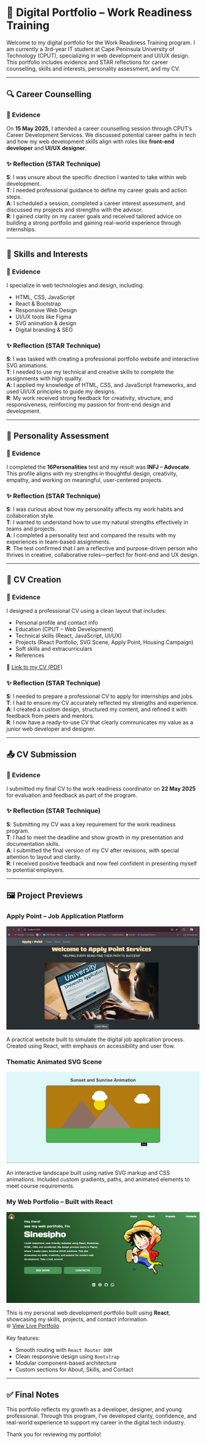 # 💼 Digital Portfolio – Work Readiness Training

Welcome to my digital portfolio for the Work Readiness Training program. I am currently a 3rd-year IT student at Cape Peninsula University of Technology (CPUT), specializing in web development and UI/UX design. This portfolio includes evidence and STAR reflections for career counselling, skills and interests, personality assessment, and my CV.

---

## 🔍 Career Counselling

### 📄 Evidence
On **15 May 2025**, I attended a career counselling session through CPUT’s Career Development Services. We discussed potential career paths in tech and how my web development skills align with roles like **front-end developer** and **UI/UX designer**.

### ✨ Reflection (STAR Technique)

**S**: I was unsure about the specific direction I wanted to take within web development.  
**T**: I needed professional guidance to define my career goals and action steps.  
**A**: I scheduled a session, completed a career interest assessment, and discussed my projects and strengths with the advisor.  
**R**: I gained clarity on my career goals and received tailored advice on building a strong portfolio and gaining real-world experience through internships.

---

## 🧠 Skills and Interests

### 📄 Evidence
I specialize in web technologies and design, including:

- HTML, CSS, JavaScript
- React & Bootstrap
- Responsive Web Design
- UI/UX tools like Figma
- SVG animation & design
- Digital branding & SEO

### ✨ Reflection (STAR Technique)

**S**: I was tasked with creating a professional portfolio website and interactive SVG animations.  
**T**: I needed to use my technical and creative skills to complete the assignments with high quality.  
**A**: I applied my knowledge of HTML, CSS, and JavaScript frameworks, and used UI/UX principles to guide my designs.  
**R**: My work received strong feedback for creativity, structure, and responsiveness, reinforcing my passion for front-end design and development.

---

## 🧬 Personality Assessment

### 📄 Evidence
I completed the **16Personalities** test and my result was **INFJ – Advocate**. This profile aligns with my strengths in thoughtful design, creativity, empathy, and working on meaningful, user-centered projects.

### ✨ Reflection (STAR Technique)

**S**: I was curious about how my personality affects my work habits and collaboration style.  
**T**: I wanted to understand how to use my natural strengths effectively in teams and projects.  
**A**: I completed a personality test and compared the results with my experiences in team-based assignments.  
**R**: The test confirmed that I am a reflective and purpose-driven person who thrives in creative, collaborative roles—perfect for front-end and UX design.

---

## 📃 CV Creation

### 📄 Evidence
I designed a professional CV using a clean layout that includes:

- Personal profile and contact info
- Education (CPUT – Web Development)
- Technical skills (React, JavaScript, UI/UX)
- Projects (React Portfolio, SVG Scene, Apply Point, Housing Campaign)
- Soft skills and extracurriculars
- References

📎 [Link to my CV (PDF)](CV.pdf)

### ✨ Reflection (STAR Technique)

**S**: I needed to prepare a professional CV to apply for internships and jobs.  
**T**: I had to ensure my CV accurately reflected my strengths and experience.  
**A**: I created a custom design, structured my content, and refined it with feedback from peers and mentors.  
**R**: I now have a ready-to-use CV that clearly communicates my value as a junior web developer and designer.

---

## 📤 CV Submission

### 📄 Evidence
I submitted my final CV to the work readiness coordinator on **22 May 2025** for evaluation and feedback as part of the program.

### ✨ Reflection (STAR Technique)

**S**: Submitting my CV was a key requirement for the work readiness program.  
**T**: I had to meet the deadline and show growth in my presentation and documentation skills.  
**A**: I submitted the final version of my CV after revisions, with special attention to layout and clarity.  
**R**: I received positive feedback and now feel confident in presenting myself to potential employers.

---

## 🖼️ Project Previews

### Apply Point – Job Application Platform
![Apply Point Screenshot](apply-point.png)

A practical website built to simulate the digital job application process. Created using React, with emphasis on accessibility and user flow.

### Thematic Animated SVG Scene
![SVG Scene](svg-scene.png)

An interactive landscape built using native SVG markup and CSS animations. Included custom gradients, paths, and animated elements to meet course requirements.

### My Web Portfolio – Built with React
![Web Portfolio Screenshot](react-portfolio.png)

This is my personal web development portfolio built using **React**, showcasing my skills, projects, and contact information.  
🌐 [View Live Portfolio](https://portfolio-eyemshams-projects.vercel.app)

Key features:
- Smooth routing with `React Router DOM`
- Clean responsive design using `Bootstrap`
- Modular component-based architecture
- Custom sections for About, Skills, and Contact

---

## ✅ Final Notes

This portfolio reflects my growth as a developer, designer, and young professional. Through this program, I’ve developed clarity, confidence, and real-world experience to support my career in the digital tech industry.

Thank you for reviewing my portfolio!
